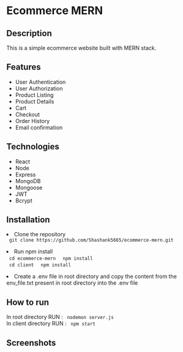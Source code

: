 <h1> Ecommerce MERN </h1>

<h2> Description </h2>

<p> This is a simple ecommerce website built with MERN stack. </p>

<h2> Features </h2>

<ul>
<li> User Authentication </li>
<li> User Authorization </li>
<li> Product Listing </li>
<li> Product Details </li>
<li> Cart </li>
<li> Checkout </li>
<li> Order History </li>
<li> Email confirmation </li>
</ul>

<h2> Technologies </h2>

<ul>
<li> React </li>
<li> Node </li>
<li> Express </li>
<li> MongoDB </li>
<li> Mongoose </li>
<li> JWT </li>
<li> Bcrypt </li>
</ul>

<h2> Installation </h2>

<li> Clone the repository </li>
<code> git clone https://github.com/Shashank5665/ecommerce-mern.git </code>
<p>
<li> Run npm install </li>
<code> cd ecommerce-mern </code>
<code> npm install </code>
<br>
<code> cd client </code>
<code> npm install </code>
<p>
<li> Create a .env file in root directory and copy the content from the env_file.txt present in root directory into the .env file </li>
<h2> How to run </h2>
In root directory
RUN : <code> nodemon server.js</code>
<br>
In client directory
RUN : <code> npm start </code>

<h2> Screenshots</h2>


